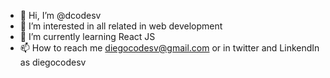 - 👋 Hi, I’m @dcodesv
- 👀 I’m interested in all related in web development
- 🌱 I’m currently learning React JS
- 📫 How to reach me diegocodesv@gmail.com or in twitter and LinkendIn as diegocodesv

<!---
dcodesv/dcodesv is a ✨ special ✨ repository because its `README.md` (this file) appears on your GitHub profile.
You can click the Preview link to take a look at your changes.
--->
